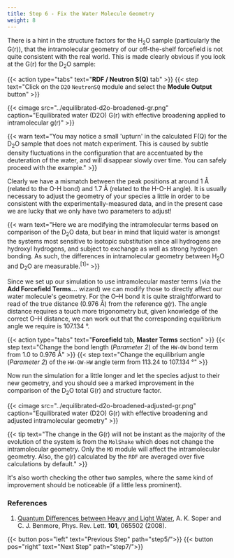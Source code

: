 ```yaml
---
title: Step 6 - Fix the Water Molecule Geometry
weight: 8
---
```



There is a hint in the structure factors for the H<sub>2</sub>O sample (particularly the G(r)), that the intramolecular geometry of our off-the-shelf forcefield is not quite consistent with the real world.  This is made clearly obvious if you look at the G(r) for the D<sub>2</sub>O sample:

{{< action type="tabs" text="**RDF / Neutron S(Q)** tab" >}}
{{< step text="Click on the `D2O` `NeutronSQ` module and select the **Module Output** button" >}}


{{< cimage src="../equilibrated-d2o-broadened-gr.png" caption="Equilibrated water (D2O) G(r) with effective broadening applied to intramolecular g(r)" >}}

{{< warn text="You may notice a small 'upturn' in the calculated F(Q) for the D<sub>2</sub>O sample that does not match experiment. This is caused by subtle density fluctuations in the configuration that are accentuated by the deuteration of the water, and will disappear slowly over time. You can safely proceed with the example." >}}

Clearly we have a mismatch between the peak positions at around 1 &#8491; (related to the O-H bond) and 1.7 &#8491; (related to the H-O-H angle). It is usually necessary to adjust the geometry of your species a little in order to be consistent with the experimentally-measured data, and in the present case we are lucky that we only have two parameters to adjust!

{{< warn text="Here we are modifying the intramolecular terms based on comparison of the D<sub>2</sub>O data, but bear in mind that liquid water is amongst the systems most sensitive to isotopic substitution since all hydrogens are hydroxyl hydrogens, and subject to exchange as well as strong hydrogen bonding. As such, the differences in intramolecular geometry between H<sub>2</sub>O and D<sub>2</sub>O are measurable.<sup>[1]</sup>" >}}

Since we set up our simulation to use intramolecular master terms (via the **Add Forcefield Terms...** wizard) we can modify those to directly affect our water molecule's geometry. For the O&ndash;H bond it is quite straightforward to read of the true distance (0.976 &#8491;) from the reference g(r). The angle distance requires a touch more trigonometry but, given knowledge of the correct O&ndash;H distance, we can work out that the corresponding equilibrium angle we require is 107.134 &deg;.

{{< action type="tabs" text="**Forcefield** tab, **Master Terms** section" >}}
{{< step text="Change the bond length (_Parameter 2_) of the `HW-OW` bond term from 1.0 to 0.976 &#8491;" >}}
{{< step text="Change the equilibrium angle (_Parameter 2_) of the `HW-OW-HW` angle term from 113.24 to 107.134 &deg;" >}}

Now run the simulation for a little longer and let the species adjust to their new geometry, and you should see a marked improvement in the comparison of the D<sub>2</sub>O total G(r) and structure factor.

{{< cimage src="../equilibrated-d2o-broadened-adjusted-gr.png" caption="Equilibrated water (D2O) G(r) with effective broadening and adjusted intramolecular geometry" >}}

{{< tip text="The change in the G(r) will not be instant as the majority of the evolution of the system is from the `MolShake` which does not change the intramolecular geometry. Only the `MD` module will affect the intramolecular geometry. Also, the g(r) calculated by the `RDF` are averaged over five calculations by default." >}}

It's also worth checking the other two samples, where the same kind of improvement should be noticeable (if a little less prominent).

### References
1. [Quantum Differences between Heavy and Light Water](https://journals.aps.org/prl/abstract/10.1103/PhysRevLett.101.065502), A. K. Soper and C. J. Benmore, Phys. Rev. Lett. **101**, 065502 (2008).

{{< button pos="left" text="Previous Step" path="step5/">}}
{{< button pos="right" text="Next Step" path="step7/">}}

